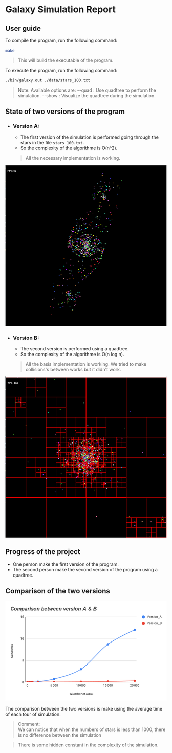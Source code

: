 # Galaxy Simulation Report

## User guide
To compile the program, run the following command:
```bash
make
```
> This will build the executable of the program.

To execute the program, run the following command:
```bash
./bin/galaxy.out ./data/stars_100.txt 
```
> Note: Available options are:
> --quad : Use quadtree to perform the simulation.
> --show : Visualize the quadtree during the simulation.

## State of two versions of the program
- ### Version A:
  - The first version of the simulation is performed going through the stars in the file `stars_100.txt`.
  - So the complexity of the algorithme is O(n^2).
  > All the necessary implementation is working.

![version_a_with_842_stars](./version_a_842.png) 

- ### Version B:
  - The second version is performed using a quadtree.
  - So the complexity of the algorithme is O(n log n).
  > All the basis implementation is working.
  > We tried to make collisions's between works but it didn't work.

![version_b_with_842_stars](./version_b_842.png)

## Progress of the project
- One person make the first version of the program.
- The second person make the second version of the program using a quadtree.

## Comparison of the two versions

![comparison](./comparison.png)

The comparison between the two versions is make using the average time of each tour of simulation.

> Comment: <br>
> We can notice that when the numbers of stars is less than 1000, there is no difference between the simulation

> There is some hidden constant in the complexity of the simulation.

